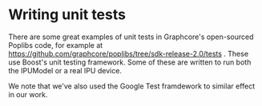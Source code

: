 # Writing unit tests

There are some great examples of unit tests in Graphcore's open-sourced Poplibs code, for example at
https://github.com/graphcore/poplibs/tree/sdk-release-2.0/tests . These use Boost's unit testing
framework. Some of these are written to run both the IPUModel or a real IPU device.

We note that we've also used the Google Test framdework to similar effect in our work.